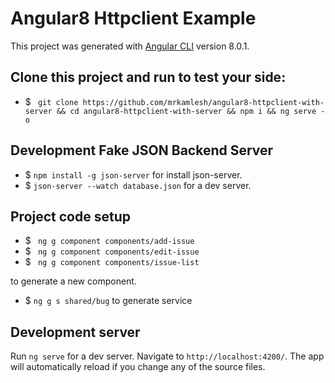 # Angular8 Httpclient Example

This project was generated with [Angular CLI](https://github.com/angular/angular-cli) version 8.0.1.

## Clone this project and run to test your side:

* $ ` git clone https://github.com/mrkamlesh/angular8-httpclient-with-server && cd angular8-httpclient-with-server && npm i && ng serve -o`

## Development Fake JSON Backend Server

* $ `npm install -g json-server` for install json-server.
* $  `json-server --watch database.json` for a dev server.


## Project code setup

* $ ` ng g component components/add-issue`
* $ ` ng g component components/edit-issue`
* $ ` ng g component components/issue-list`

to generate a new component.

* $ `ng g s shared/bug` to generate service


## Development server

Run `ng serve` for a dev server. Navigate to `http://localhost:4200/`. The app will automatically reload if you change any of the source files.
